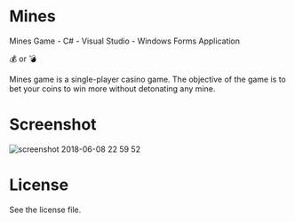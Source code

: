 # Mines

Mines Game - C# - Visual Studio - Windows Forms Application

:moneybag: or :bomb:

Mines game is a single-player casino game. The objective of the game is to bet your coins to win more without detonating any mine.

# Screenshot

![screenshot 2018-06-08 22 59 52](https://user-images.githubusercontent.com/32882041/41179444-674da834-6b73-11e8-9a3f-1f36ecf521ce.png)

# License

See the license file.
